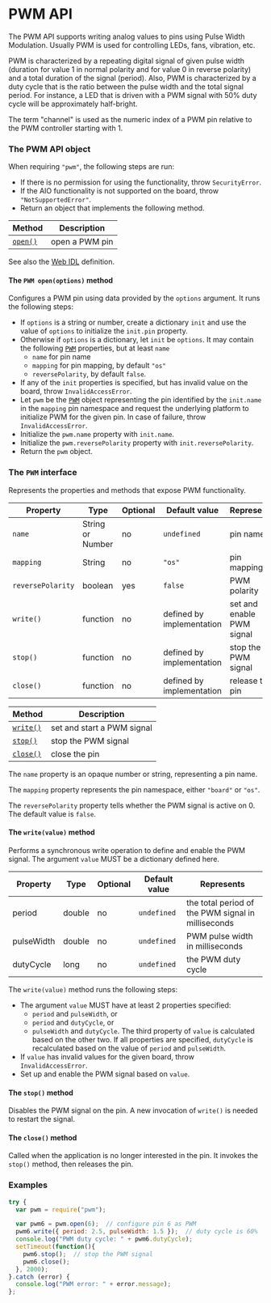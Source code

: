 PWM API
=======

The PWM API supports writing analog values to pins using Pulse Width Modulation. Usually PWM is used for controlling LEDs, fans, vibration, etc.

PWM is characterized by a repeating digital signal of given pulse width (duration for value 1 in normal polarity and for value 0 in reverse polarity) and a total duration of the signal (period). Also, PWM is characterized by a duty cycle that is the ratio between the pulse width and the total signal period.
For instance, a LED that is driven with a PWM signal with 50% duty cycle will be approximately half-bright.

The term "channel" is used as the numeric index of a PWM pin relative to the PWM controller starting with 1.

<a name="apiobject"></a>
### The PWM API object
When requiring `"pwm"`, the following steps are run:
- If there is no permission for using the functionality, throw `SecurityError`.
- If the AIO functionality is not supported on the board, throw `"NotSupportedError"`.
- Return an object that implements the following method.

| Method              | Description      |
| ---                 | ---              |
| [`open()`](#open)   | open a PWM pin   |

See also the [Web IDL](./webidl.md) definition.

<a name="open"></a>
#### The `PWM open(options)` method
Configures a PWM pin using data provided by the `options` argument. It runs the following steps:
- If `options` is a string or number, create a dictionary `init` and use the value of `options` to initialize the `init.pin` property.
- Otherwise if `options` is a dictionary, let `init` be `options`. It may contain the following [`PWM`](#pwm) properties, but at least `name`
  * `name` for pin name
  * `mapping` for pin mapping, by default `"os"`
  * `reversePolarity`, by default `false`.
- If any of the `init` properties is specified, but has invalid value on the board, throw `InvalidAccessError`.
- Let `pwm` be the [`PWM`](#pwm) object representing the pin identified by the `init.name` in the `mapping` pin namespace and request the underlying platform to initialize PWM for the given pin. In case of failure, throw `InvalidAccessError`.
- Initialize the `pwm.name` property with `init.name`.
- Initialize the `pwm.reversePolarity` property with `init.reversePolarity`.
- Return the `pwm` object.

<a name="pwm"></a>
### The `PWM` interface
Represents the properties and methods that expose PWM functionality.

| Property   | Type   | Optional | Default value | Represents |
| ---        | ---    | ---      | ---           | ---        |
| `name`     | String or Number | no | `undefined`   | pin name |
| `mapping`  | String | no | `"os"`   | pin mapping |
| `reversePolarity` | boolean | yes |   `false`   | PWM polarity |
| `write()`  | function | no | defined by implementation | set and enable PWM signal |
| `stop()`   | function | no | defined by implementation | stop the PWM signal |
| `close()`  | function | no | defined by implementation | release the pin |

| Method                   | Description                |
| ---                      | ---                        |
| [`write()`](#write) | set and start a PWM signal |
| [`stop()`](#stop)        | stop the PWM signal        |
| [`close()`](#close)      | close the pin              |

The `name` property is an opaque number or string, representing a pin name.

The `mapping` property represents the pin namespace, either `"board"` or `"os"`.

The `reversePolarity` property tells whether the PWM signal is active on 0. The default value is `false`.

<a name="write"></a>
#### The `write(value)` method
Performs a synchronous write operation to define and enable the PWM signal. The argument `value` MUST be a dictionary defined here.
<a name="pwmdata"></a>

| Property   | Type   | Optional | Default value | Represents |
| ---        | ---    | ---      | ---           | ---        |
| period     | double | no       | `undefined`   | the total period of the PWM signal in milliseconds |
| pulseWidth | double | no       | `undefined`   | PWM pulse width in milliseconds |
| dutyCycle  | long   | no       | `undefined`   | the PWM duty cycle |

The `write(value)` method runs the following steps:
- The argument `value` MUST have at least 2 properties specified:
  * `period` and `pulseWidth`, or
  * `period` and `dutyCycle`, or
  * `pulseWidth` and `dutyCycle`.
The third property of `value` is calculated based on the other two. If all properties are specified, `dutyCycle` is recalculated based on the value of `period` and `pulseWidth`.
- If `value` has invalid values for the given board, throw `InvalidAccessError`.
- Set up and enable the PWM signal based on `value`.

<a name="stop"></a>
#### The `stop()` method
Disables the PWM signal on the pin. A new invocation of `write()` is needed to restart the signal.

<a name="close"></a>
#### The `close()` method
Called when the application is no longer interested in the pin. It invokes the `stop()` method, then releases the pin.

### Examples

```javascript
try {
  var pwm = require("pwm");

  var pwm6 = pwm.open(6);  // configure pin 6 as PWM
  pwm6.write({ period: 2.5, pulseWidth: 1.5 });  // duty cycle is 60%
  console.log("PWM duty cycle: " + pwm6.dutyCycle);
  setTimeout(function(){
    pwm6.stop();  // stop the PWM signal
    pwm6.close();
  }, 2000);
}.catch (error) {
  console.log("PWM error: " + error.message);
};

```
